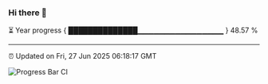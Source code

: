 ### Hi there 👋

⏳ Year progress { ██████████████▁▁▁▁▁▁▁▁▁▁▁▁▁▁▁▁ } 48.57 %

---

⏰ Updated on Fri, 27 Jun 2025 06:18:17 GMT

![Progress Bar CI](https://github.com/Shyam-Makwana/GitHub-Actions-Demo/workflows/Progress%20Bar%20CI/badge.svg)
